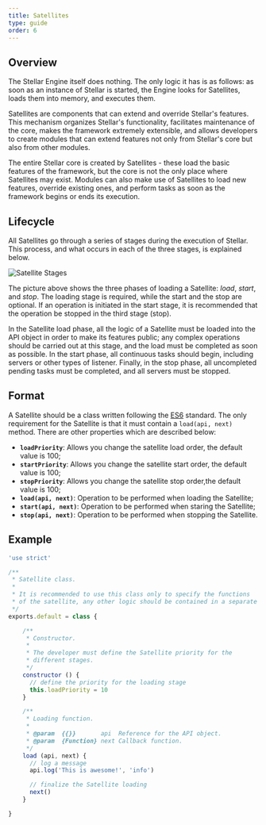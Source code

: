 ```yaml
---
title: Satellites
type: guide
order: 6
---
```


## Overview

The Stellar Engine itself does nothing.  The only logic it has is as follows: as soon as an instance of Stellar is started, the Engine looks for Satellites, loads them into memory, and executes them.

Satellites are components that can extend and override Stellar's features. This mechanism organizes Stellar's functionality, facilitates maintenance of the core, makes the framework extremely extensible, and allows developers to create modules that can extend features not only from Stellar's core but also from other modules.

The entire Stellar core is created by Satellites - these load the basic features of the framework, but the core is not the only place where Satellites may exist. Modules can also make use of Satellites to load new features, override existing ones, and perform tasks as soon as the framework begins or ends its execution.

## Lifecycle

All Satellites go through a series of stages during the execution of Stellar. This process, and what occurs in each of the three stages, is explained below.

![Satellite Stages](/images/satellite_stages.png)

The picture above shows the three phases of loading a Satellite: _load_, _start_, and _stop_. The loading stage is required, while the start and the stop are optional. If an operation is initiated in the start stage, it is recommended that the operation be stopped in the third stage (stop).

In the Satellite load phase, all the logic of a Satellite must be loaded into the API object in order to make its features public; any complex operations should be carried out at this stage, and the load must be completed as soon as possible. In the start phase, all continuous tasks should begin, including servers or other types of listener. Finally, in the stop phase, all uncompleted pending tasks must be completed, and all servers must be stopped.

## Format

A Satellite should be a class written following the [ES6](http://www.ecma-international.org/ecma-262/6.0/index.html) standard. The only requirement for the Satellite is that it must contain a `load(api, next)` method. There are other properties which are described below:

- **`loadPriority`**: Allows you change the satellite load order, the default value is 100;
- **`startPriority`**: Allows you change the satellite start order, the default value is 100;
- **`stopPriority`**: Allows you change the satellite stop order,the default value is 100;
- **`load(api, next)`**: Operation to be performed when loading the Satellite;
- **`start(api, next)`**: Operation to be performed when staring the Satellite;
- **`stop(api, next)`**: Operation to be performed when stopping the Satellite.

## Example

```js
'use strict'

/**
 * Satellite class.
 *
 * It is recommended to use this class only to specify the functions
 * of the satellite, any other logic should be contained in a separate class.
 */
exports.default = class {

    /**
     * Constructor.
     *
     * The developer must define the Satellite priority for the
     * different stages.
     */
    constructor () {
      // define the priority for the loading stage
      this.loadPriority = 10
    }

    /**
     * Loading function.
     *
     * @param  {{}}       api  Reference for the API object.
     * @param  {Function} next Callback function.
     */
    load (api, next) {
      // log a message
      api.log('This is awesome!', 'info')

      // finalize the Satellite loading
      next()
    }

}
```
